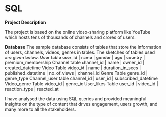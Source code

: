 # SQL

**Project Description**

The project is based on the online video-sharing platform like YouTube which hosts tens of thousands of channels and crores of users.

**Database**
The sample database consists of tables that store the information of users, channels, videos, genres in tables.
The sketches of tables used are given below.
User table
user_id |	name | gender |	age	| country	| premium_membership
Channel table
channel_id | name	| owner_id	| created_datetime
Video Table
video_id | name	| duration_in_secs	| published_datetime	| no_of_views	| channel_id
Genre Table
genre_id	| genre_type
Channel_user table 
channel_id	| user_id	| subscribed_datetime
Video_genre Table
video_id	| genre_id
User_likes Table
user_id	| video_id	| reaction_type	| reacted_at


I have analysed the data using SQL queries and provided meaningful insights on the type of content that drives engagement, users growth, and many more to all the stakeholders.

